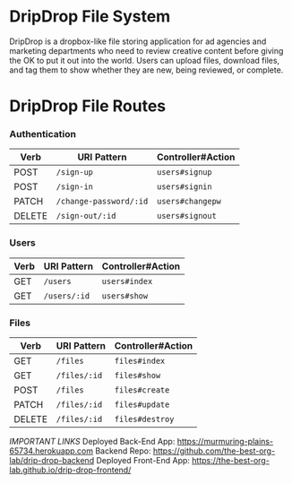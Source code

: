 # DripDrop File System
DripDrop is a dropbox-like file storing application for ad agencies and marketing departments who need to review creative content before giving the OK to put it out into the world. Users can upload files, download files, and tag them to show whether they are new, being reviewed, or complete.


# DripDrop File Routes

### Authentication

| Verb   | URI Pattern            | Controller#Action |
|--------|------------------------|-------------------|
| POST   | `/sign-up`             | `users#signup`    |
| POST   | `/sign-in`             | `users#signin`    |
| PATCH  | `/change-password/:id` | `users#changepw`  |
| DELETE | `/sign-out/:id`        | `users#signout`   |


### Users

| Verb | URI Pattern   | Controller#Action |
|------|---------------|-------------------|
| GET  | `/users`      | `users#index`     |
| GET  | `/users/:id`  | `users#show`      |


### Files

| Verb   | URI Pattern     | Controller#Action |
|--------|-----------------|-------------------|
| GET    | `/files`        | `files#index`     |
| GET    | `/files/:id`    | `files#show`      |
| POST   | `/files`        | `files#create`    |
| PATCH  | `/files/:id`    | `files#update`    |
| DELETE | `/files/:id`    | `files#destroy`   |


*IMPORTANT LINKS*
Deployed Back-End App:
https://murmuring-plains-65734.herokuapp.com
Backend Repo:
https://github.com/the-best-org-lab/drip-drop-backend
Deployed Front-End App:
https://the-best-org-lab.github.io/drip-drop-frontend/
